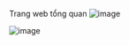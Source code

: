 Trang web tổng quan
![image](https://github.com/namvuongitdev/DuAnTotNghiep/assets/113433953/114e0265-5c9c-4ef3-8560-d09babfaad4b)

![image](https://github.com/namvuongitdev/DuAnTotNghiep/assets/113433953/af5b1770-8be6-4111-ac67-c9edc5921d5e)

